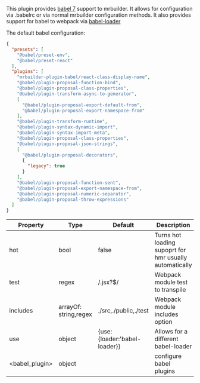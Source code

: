 This plugin provides [babel 7](https://babeljs.io/) support to mrbuilder.   It allows for configuration
via .babelrc or via normal mrbuilder configuration methods. It also
provides support for babel to webpack via [babel-loader](https://github.com/babel/babel-loader)

The default babel configuration:

```json
{
  "presets": [
    "@babel/preset-env",
    "@babel/preset-react"
  ],
  "plugins": [
    "mrbuilder-plugin-babel/react-class-display-name",
    "@babel/plugin-proposal-function-bind",
    "@babel/plugin-proposal-class-properties",
    "@babel/plugin-transform-async-to-generator",
    [
      "@babel/plugin-proposal-export-default-from",
      "@babel/plugin-proposal-export-namespace-from"
    ],
    "@babel/plugin-transform-runtime",
    "@babel/plugin-syntax-dynamic-import",
    "@babel/plugin-syntax-import-meta",
    "@babel/plugin-proposal-class-properties",
    "@babel/plugin-proposal-json-strings",
    [
      "@babel/plugin-proposal-decorators",
      {
        "legacy": true
      }
    ],
    "@babel/plugin-proposal-function-sent",
    "@babel/plugin-proposal-export-namespace-from",
    "@babel/plugin-proposal-numeric-separator",
    "@babel/plugin-proposal-throw-expressions"
  ]
}

```


| Property      | Type       | Default      | Description                      |
| ------------- | -----------| -------------| ---------------------------------|
| hot           | bool       | false        | Turns hot loading supoprt for hmr usually automatically|
| test          | regex      | /\.jsx?$/    | Webpack module test to transpile |
| includes      | arrayOf: string,regex|./src,./public,./test| Webpack module includes option |
| use           | object     | {use:{loader:'babel-loader}}| Allows for a different babel-loader |
| <babel_plugin>| object     |              | configure babel plugins |


